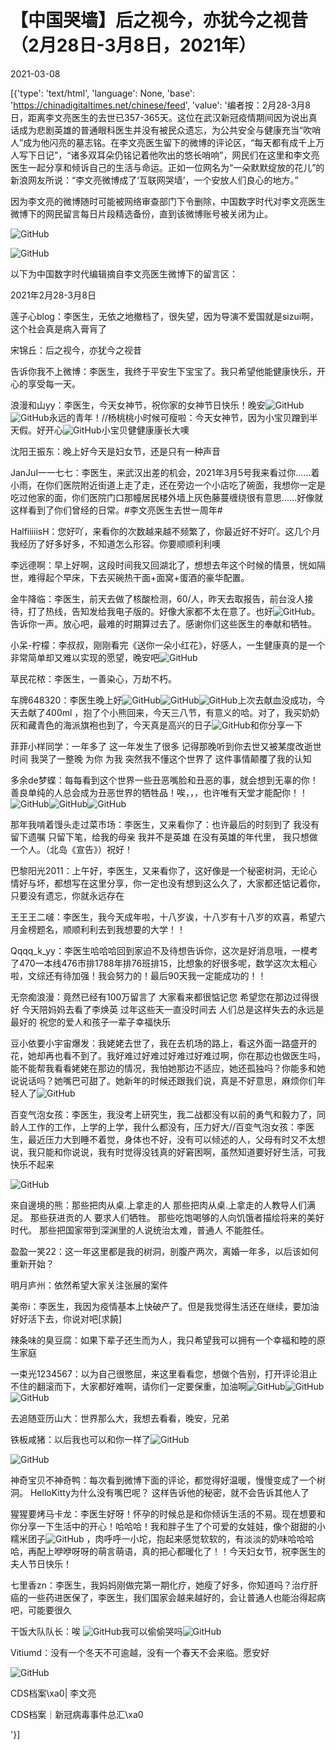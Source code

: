 # 【中国哭墙】后之视今，亦犹今之视昔（2月28日-3月8日，2021年）

2021-03-08

[{'type': 'text/html', 'language': None, 'base': 'https://chinadigitaltimes.net/chinese/feed', 'value': '编者按：2月28-3月8日，距离李文亮医生的去世已357-365天。这位在武汉新冠疫情期间因为说出真话成为悲剧英雄的普通眼科医生并没有被民众遗忘，为公共安全与健康充当“吹哨人”成为他闪亮的墓志铭。在李文亮医生留下的微博的评论区，“每天都有成千上万人写下日记”，“诸多双耳朵仍铭记着他吹出的悠长哨响”，网民们在这里和李文亮医生一起分享和倾诉自己的生活与命运。正如一位网名为“一朵默默绽放的花儿”的新浪网友所说：“李文亮微博成了‘互联网哭墙’，一个安放人们良心的地方。”

因为李文亮的微博随时可能被网络审查部门下令删除，中国数字时代对李文亮医生微博下的网民留言每日片段精选备份，直到该微博账号被关闭为止。

![GitHub](https://chinadigitaltimes.net/chinese/files/2020/03/Screenshot-2020-03-13-10.48.21.png)

![GitHub](https://chinadigitaltimes.net/chinese/files/2020/03/Screenshot-2020-03-15-11.01.33.png)

以下为中国数字时代编辑摘自李文亮医生微博下的留言区：

2021年2月28-3月8日

莲子心blog：李医生，无依之地撤档了，很失望，因为导演不爱国就是sizui啊，这个社会真是病入膏肓了

宋锦丘：后之视今，亦犹今之视昔

告诉你我不上微博：李医生，我终于平安生下宝宝了。我只希望他能健康快乐，开心的享受每一天。

浪漫和山yy：李医生，今天女神节，祝你家的女神节日快乐！晚安![GitHub](https://s.w.org/images/core/emoji/13.0.1/72x72/1f4a4.png)![GitHub](https://s.w.org/images/core/emoji/13.0.1/72x72/1f4a4.png)永远的青年！//杨桃桃小时候可瘦啦：今天女神节，因为小宝贝蹭到半天假。好开心![GitHub](https://img.t.sinajs.cn/t4/appstyle/expression/ext/normal/1e/2018new_taikaixin_org.png)小宝贝健健康康长大噢

沈阳王振东：晚上好今天是妇女节，还是只有一种声音

JanJul一一七七：李医生，来武汉出差的机会，2021年3月5号我来看过你&#8230;&#8230;着小雨，在你们医院附近街道上走了走，还在旁边一个小店吃了碗面，我想你一定是吃过他家的面，你们医院门口那幢居民楼外墙上灰色藤蔓缠绕很有意思……好像就这样看到了你们曾经的日常。#李文亮医生去世一周年#

HalfiiiiisH：您好吖，来看你的次数越来越不频繁了，你最近好不好吖。这几个月我经历了好多好多，不知道怎么形容。你要顺顺利利噢

李远德啊：早上好啊，这段时间我又回湖北了，想想去年这个时候的情景，恍如隔世，难得起个早床，下去买碗热干面+面窝+蛋酒的豪华配置。

金牛降临：李医生，前天去做了核酸检测，60/人，昨天去取报告，前台没人接待，打了热线，告知发给我电子版的。好像大家都不太在意了。也好![GitHub](https://s.w.org/images/core/emoji/13.0.1/72x72/1f60a.png)。告诉你一声。放心吧，最难的时期算过去了。感谢你们这些医生的奉献和牺牲。

小呆-柠檬：李叔叔，刚刚看完《送你一朵小红花》，好感人，一生健康真的是一个非常简单却又难以实现的愿望，晚安吧![GitHub](https://img.t.sinajs.cn/t4/appstyle/expression/ext/normal/d5/2018new_yueliang_org.png)

草民花秾：李医生，一善染心，万劫不朽。

车牌648320：李医生晚上好![GitHub](https://img.t.sinajs.cn/t4/appstyle/expression/ext/normal/d4/2018new_xianhua_org.png)![GitHub](https://img.t.sinajs.cn/t4/appstyle/expression/ext/normal/d4/2018new_xianhua_org.png)![GitHub](https://img.t.sinajs.cn/t4/appstyle/expression/ext/normal/d4/2018new_xianhua_org.png)上次去献血没成功，今天去献了400ml ，抱了个小熊回来，今天三八节，有意义的哈。对了，我买奶奶灰和藏青色的海派旗袍也到了，今天真是高兴的日子![GitHub](https://img.t.sinajs.cn/t4/appstyle/expression/ext/normal/d4/2018new_xianhua_org.png)和你分享一下

菲菲小样同学：一年多了 这一年发生了很多 记得那晚听到你去世又被某度改逝世时间 我哭了一整晚 为你 为我 突然我不懂这个世界了  这件事情颠覆了我的认知

多余de梦蝶：每每看到这个世界一些丑恶嘴脸和丑恶的事，就会想到无辜的你！善良单纯的人总会成为丑恶世界的牺牲品！唉，，，也许唯有天堂才能配你！！![GitHub](https://s.w.org/images/core/emoji/13.0.1/72x72/1f64f.png)![GitHub](https://s.w.org/images/core/emoji/13.0.1/72x72/1f64f.png)![GitHub](https://s.w.org/images/core/emoji/13.0.1/72x72/1f64f.png)

那年我啃着馒头走过菜市场：李医生，又来看你了：也许最后的时刻到了 我没有留下遗嘱 只留下笔，给我的母亲 我并不是英雄 在没有英雄的年代里， 我只想做一个人。（北岛《宣告》）祝好！

巴黎阳光2011：上午好，李医生，又来看你了，这好像是一个秘密树洞，无论心情好与坏，都想写在这里分享，你一定也没有想到这么久了，大家都还惦记着你，只要没有遗忘，你就永远存在

王王王二啵：李医生，我今天成年啦，十八岁诶，十八岁有十八岁的欢喜，希望六月金榜题名，顺顺利利去到我想要的大学！！

Qqqq_k_yy：李医生哈哈哈回到家迫不及待想告诉你，这次是好消息哦，一模考了470一本线476市排1788年排76班排15，比想象的好很多呢，数学这次太粗心啦，文综还有待加强！我会努力的！最后90天我一定能成功的！！

无奈痴浪漫：竟然已经有100万留言了 大家看来都很惦记您 希望您在那边过得很好 今天陪妈妈去看了李焕英 过年这些天一直没时间去 人们总是这样失去的永远是最好的 祝您的爱人和孩子一辈子幸福快乐

豆小依要小宇宙爆发：我姥姥去世了，我在去机场的路上，看这外面一路盛开的花，她却再也看不到了。我好难过好难过好难过好难过啊，你在那边也做医生吗，能不能帮我看看姥姥在那边的情况，我怕她那边不适应，她还孤独吗？你能多和她说说话吗？她嘴巴可甜了。她新年的时候还跟我们说，真是不好意思，麻烦你们年轻人了![GitHub](https://img.t.sinajs.cn/t4/appstyle/expression/ext/normal/aa/2018new_shiwang_org.png)

百变气泡女孩：李医生，我没考上研究生，我二战都没有以前的勇气和毅力了，同龄人工作的工作，上学的上学，我什么都没有，压力好大//百变气泡女孩：李医生，最近压力大到睡不着觉，身体也不好，没有可以倾述的人，父母有时又不太想说，我只能和你说说，我有时觉得没钱真的好窘困啊，虽然知道要好好生活，可我快乐不起来

![GitHub](https://chinadigitaltimes.net/chinese/files/2021/03/Screen-Shot-2021-03-08-at-3.15.39-PM.png)

來自邊境的熊：那些把肉从桌.上拿走的人 那些把肉从桌.上拿走的人教导人们满足。 那些获进贡的人 要求人们牺牲。 那些吃饱喝够的人向饥饿者描绘将来的美好时代。 那些把国家带到深渊里的人说统治太难，普通人 不能胜任。

盈盈一笑22：这一年这里都是我的树洞，剖腹产两次，离婚一年多，以后该如何重新开始？

明月庐州：依然希望大家关注张展的案件

美帝i：李医生，我因为疫情基本上快破产了。但是我觉得生活还在继续，要加油好好活下去，你说对吧[求饒]

辣条味的臭豆腐：如果下辈子还生而为人，我只希望我可以拥有一个幸福和睦的原生家庭

一束光1234567：以为自己很憋屈，来这里看看您，想做个告别，打开评论泪止不住的翻滚而下，大家都好难啊，请你们一定要保重，加油啊![GitHub](https://img.t.sinajs.cn/t4/appstyle/expression/ext/normal/6e/2018new_leimu_org.png)![GitHub](https://img.t.sinajs.cn/t4/appstyle/expression/ext/normal/6e/2018new_leimu_org.png)![GitHub](https://img.t.sinajs.cn/t4/appstyle/expression/ext/normal/6e/2018new_leimu_org.png)

去追随亚历山大：世界那么大，我想去看看，晚安，兄弟

铁板咸猪：以后我也可以和你一样了![GitHub](https://img.t.sinajs.cn/t4/appstyle/expression/ext/normal/96/2018new_kelian_org.png)

![GitHub](https://chinadigitaltimes.net/chinese/files/2021/03/image-1615245774033.png)

神奇宝贝不神奇鸭：每次看到微博下面的评论，都觉得好温暖，慢慢变成了一个树洞。 HelloKitty为什么没有嘴巴呢？ 这样告诉他的秘密，就不会告诉其他人了

猩猩要烤马卡龙：李医生好呀！怀孕的时候总是和你倾诉生活的不易。现在想要和你分享一下生活中的开心！哈哈哈！我和胖子生了个可爱的女娃娃，像个甜甜的小糯米团子![GitHub](https://s.w.org/images/core/emoji/13.0.1/72x72/1f361.png) ，肉呼呼一小坨，抱起来感觉软软的，有淡淡的奶味哈哈哈哈，再配上咿咿呀呀的萌言萌语，真的把心都暖化了！！今天妇女节，祝李医生的夫人节日快乐！

七里香zn：李医生，我妈妈刚做完第一期化疗，她瘦了好多，你知道吗？治疗肝癌的一些药进医保了，李医生，我们国家会越来越好的，会让普通人也能治得起病吧，可能要很久

干饭大队队长：唉 ![GitHub](https://img.t.sinajs.cn/t4/appstyle/expression/ext/normal/6e/2018new_leimu_org.png)我可以偷偷哭吗![GitHub](https://img.t.sinajs.cn/t4/appstyle/expression/ext/normal/6e/2018new_leimu_org.png)

Vitiumd：没有一个冬天不可逾越，没有一个春天不会来临。愿安好



![GitHub](https://chinadigitaltimes.net/chinese/files/2020/03/37-150x150.jpg)

CDS档案\xa0| 李文亮

CDS档案｜新冠病毒事件总汇\xa0

'}]